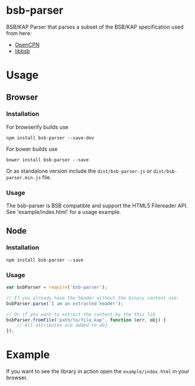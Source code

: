 bsb-parser
===============

BSB/KAP Parser that parses a subset of the BSB/KAP specification used from here:

 * [OpenCPN](http://opencpn.org/ocpn/kap_format)
 * [libbsb](http://libbsb.sourceforge.net/bsb_file_format.html)

# Usage

## Browser

### Installation

For browserify builds use

```
npm install bsb-parser --save-dev
```

For bower builds use

```
bower install bsb-parser --save
```

Or as standalone version include the `dist/bsb-parser.js` or `dist/bsb-parser.min.js` file.

### Usage

The bsb-parser is BSB compatible and support the HTML5 Filereader API. See 'example/index.html' for a usage example.

## Node

### Installation

```
npm install bsb-parser --save
```

### Usage

```js
var bsbParser = require('bsb-parser');

// If you already have the header without the binary content use:
bsbParser.parse('I am an extracted header');

// Or if you want to extract the content by the this lib
bsbParser.fromFile('path/to/file.kap', function (err, obj) {
    // All attributes are added to obj
});
```

# Example

If you want to see the library in action open the `example/index.html` in your browser.